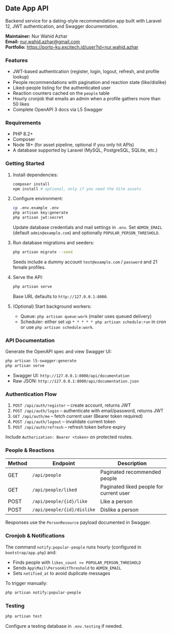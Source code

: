 ## Date App API

Backend service for a dating-style recommendation app built with Laravel 12, JWT authentication, and Swagger documentation.

**Maintainer:** Nur Wahid Azhar  
**Email:** nur.wahid.azhar@gmail.com  
**Portfolio:** https://porto-ku.excitech.id/user?id=nur.wahid.azhar

### Features

- JWT-based authentication (register, login, logout, refresh, and profile lookup)
- People recommendations with pagination and reaction state (like/dislike)
- Liked-people listing for the authenticated user
- Reaction counters cached on the `people` table
- Hourly cronjob that emails an admin when a profile gathers more than 50 likes
- Complete OpenAPI 3 docs via L5 Swagger

### Requirements

- PHP 8.2+
- Composer
- Node 18+ (for asset pipeline, optional if you only hit APIs)
- A database supported by Laravel (MySQL, PostgreSQL, SQLite, etc.)

### Getting Started

1. Install dependencies:
   ```bash
   composer install
   npm install # optional, only if you need the Vite assets
   ```

2. Configure environment:
   ```bash
   cp .env.example .env
   php artisan key:generate
   php artisan jwt:secret
   ```
   Update database credentials and mail settings in `.env`. Set `ADMIN_EMAIL` (default `admin@example.com`) and optionally `POPULAR_PERSON_THRESHOLD`.

3. Run database migrations and seeders:
   ```bash
   php artisan migrate --seed
   ```
   Seeds include a dummy account `test@example.com` / `password` and 21 female profiles.

4. Serve the API:
   ```bash
   php artisan serve
   ```
   Base URL defaults to `http://127.0.0.1:8000`.

5. (Optional) Start background workers:
   - Queue: `php artisan queue:work` (mailer uses queued delivery)
   - Scheduler: either set up `* * * * * php artisan schedule:run` in cron or use `php artisan schedule:work`.

### API Documentation

Generate the OpenAPI spec and view Swagger UI:

```bash
php artisan l5-swagger:generate
php artisan serve
```

- Swagger UI: `http://127.0.0.1:8000/api/documentation`
- Raw JSON: `http://127.0.0.1:8000/api/documentation.json`

### Authentication Flow

1. `POST /api/auth/register` – create account, returns JWT
2. `POST /api/auth/login` – authenticate with email/password, returns JWT
3. `GET /api/auth/me` – fetch current user (Bearer token required)
4. `POST /api/auth/logout` – invalidate current token
5. `POST /api/auth/refresh` – refresh token before expiry

Include `Authorization: Bearer <token>` on protected routes.

### People & Reactions

| Method | Endpoint | Description |
| ------ | -------- | ----------- |
| GET | `/api/people` | Paginated recommended people |
| GET | `/api/people/liked` | Paginated liked people for current user |
| POST | `/api/people/{id}/like` | Like a person |
| POST | `/api/people/{id}/dislike` | Dislike a person |

Responses use the `PersonResource` payload documented in Swagger.

### Cronjob & Notifications

The command `notify:popular-people` runs hourly (configured in `bootstrap/app.php`) and:

- Finds people with `likes_count >= POPULAR_PERSON_THRESHOLD`
- Sends `App\Mail\PersonHitThreshold` to `ADMIN_EMAIL`
- Sets `notified_at` to avoid duplicate messages

To trigger manually:

```bash
php artisan notify:popular-people
```

### Testing

```bash
php artisan test
```

Configure a testing database in `.env.testing` if needed.
